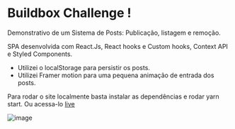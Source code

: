 # Buildbox Challenge !

Demonstrativo de um Sistema de Posts: Publicação, listagem e remoção.

SPA desenvolvida com React.Js, React hooks e Custom hooks, Context API e Styled Components.

- Utilizei o localStorage para persistir os posts.
- Utilizei Framer motion para uma pequena animação de entrada dos posts.


Para rodar o site localmente basta instalar as dependências e rodar yarn start.
Ou acessa-lo [live](https://buildbox-challenge.netlify.app/)

![image](https://user-images.githubusercontent.com/75024157/153682902-1e07800f-7047-4a13-9cb5-a2f8206d596b.png)
